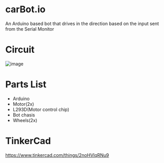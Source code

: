 # carBot.io
An Arduino based bot that drives in the direction based on the input sent from the Serial Monitor
<h1>Circuit</h1>

![image](https://user-images.githubusercontent.com/104775954/177681678-00a4e55e-1877-4aa4-9368-580e07336252.png)

<h1>Parts List</h1>
<ul>
<li>Arduino</li> 
<li>Motor(2x)</li>
<li>L293D(Motor control chip)</li> 
<li>Bot chasis</li>
<li>Wheels(2x)</li> 
</ul>

<h1>TinkerCad</h1>

https://www.tinkercad.com/things/2noHVlqRNu9
